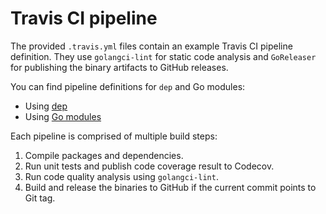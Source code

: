 # Travis CI pipeline

The provided `.travis.yml` files contain an example Travis CI pipeline definition. They use `golangci-lint` for static code analysis and `GoReleaser` for publishing the binary artifacts to GitHub releases.

You can find pipeline definitions for `dep` and Go modules:

* Using [dep](./dep/.travis.yml)
* Using [Go modules](./mod/.travis.yml)

Each pipeline is comprised of multiple build steps:

1. Compile packages and dependencies.
2. Run unit tests and publish code coverage result to Codecov.
3. Run code quality analysis using `golangci-lint`.
4. Build and release the binaries to GitHub if the current commit points to Git tag.